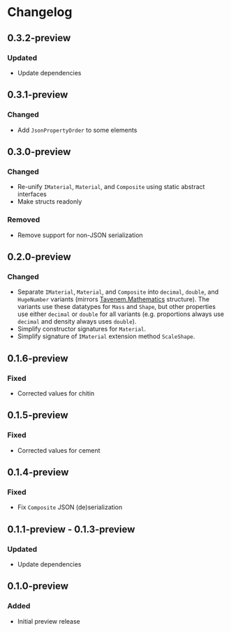 # Changelog

## 0.3.2-preview
### Updated
- Update dependencies

## 0.3.1-preview
### Changed
- Add `JsonPropertyOrder` to some elements

## 0.3.0-preview
### Changed
- Re-unify `IMaterial`, `Material`, and `Composite` using static abstract interfaces
- Make structs readonly
### Removed
- Remove support for non-JSON serialization

## 0.2.0-preview
### Changed
- Separate `IMaterial`, `Material`, and `Composite` into `decimal`, `double`, and `HugeNumber`
  variants (mirrors [Tavenem.Mathematics](https://github.com/Tavenem/Mathematics) structure). The
  variants use these datatypes for `Mass` and `Shape`, but other properties use either `decimal` or
  `double` for all variants (e.g. proportions always use `decimal` and density always uses
  `double`).
- Simplify constructor signatures for `Material`.
- Simplify signature of `IMaterial` extension method `ScaleShape`.

## 0.1.6-preview
### Fixed
- Corrected values for chitin

## 0.1.5-preview
### Fixed
- Corrected values for cement

## 0.1.4-preview
### Fixed
- Fix `Composite` JSON (de)serialization

## 0.1.1-preview - 0.1.3-preview
### Updated
- Update dependencies

## 0.1.0-preview
### Added
- Initial preview release